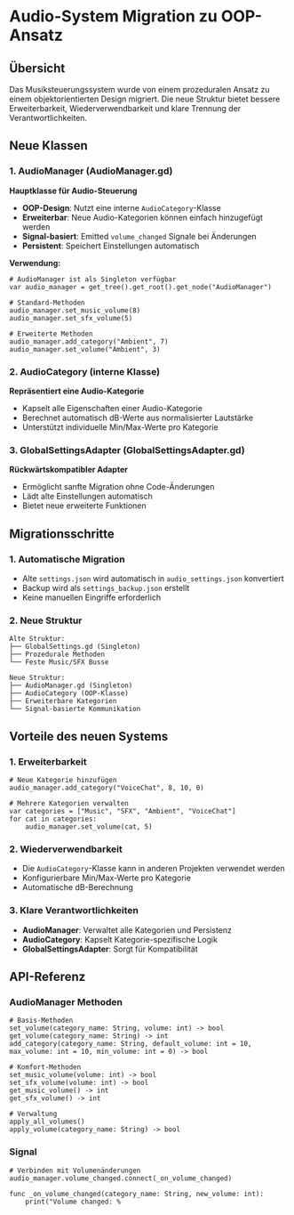 # Audio-System Migration zu OOP-Ansatz

## Übersicht

Das Musiksteuerungssystem wurde von einem prozeduralen Ansatz zu einem objektorientierten Design migriert. Die neue Struktur bietet bessere Erweiterbarkeit, Wiederverwendbarkeit und klare Trennung der Verantwortlichkeiten.

## Neue Klassen

### 1. AudioManager (AudioManager.gd)
**Hauptklasse für Audio-Steuerung**

- **OOP-Design**: Nutzt eine interne `AudioCategory`-Klasse
- **Erweiterbar**: Neue Audio-Kategorien können einfach hinzugefügt werden
- **Signal-basiert**: Emitted `volume_changed` Signale bei Änderungen
- **Persistent**: Speichert Einstellungen automatisch

**Verwendung:**
```gdscript
# AudioManager ist als Singleton verfügbar
var audio_manager = get_tree().get_root().get_node("AudioManager")

# Standard-Methoden
audio_manager.set_music_volume(8)
audio_manager.set_sfx_volume(5)

# Erweiterte Methoden
audio_manager.add_category("Ambient", 7)
audio_manager.set_volume("Ambient", 3)
```

### 2. AudioCategory (interne Klasse)
**Repräsentiert eine Audio-Kategorie**

- Kapselt alle Eigenschaften einer Audio-Kategorie
- Berechnet automatisch dB-Werte aus normalisierter Lautstärke
- Unterstützt individuelle Min/Max-Werte pro Kategorie

### 3. GlobalSettingsAdapter (GlobalSettingsAdapter.gd)
**Rückwärtskompatibler Adapter**

- Ermöglicht sanfte Migration ohne Code-Änderungen
- Lädt alte Einstellungen automatisch
- Bietet neue erweiterte Funktionen

## Migrationsschritte

### 1. Automatische Migration
- Alte `settings.json` wird automatisch in `audio_settings.json` konvertiert
- Backup wird als `settings_backup.json` erstellt
- Keine manuellen Eingriffe erforderlich

### 2. Neue Struktur
```
Alte Struktur:
├── GlobalSettings.gd (Singleton)
├── Prozedurale Methoden
└── Feste Music/SFX Busse

Neue Struktur:
├── AudioManager.gd (Singleton)
├── AudioCategory (OOP-Klasse)
├── Erweiterbare Kategorien
└── Signal-basierte Kommunikation
```

## Vorteile des neuen Systems

### 1. Erweiterbarkeit
```gdscript
# Neue Kategorie hinzufügen
audio_manager.add_category("VoiceChat", 8, 10, 0)

# Mehrere Kategorien verwalten
var categories = ["Music", "SFX", "Ambient", "VoiceChat"]
for cat in categories:
    audio_manager.set_volume(cat, 5)
```

### 2. Wiederverwendbarkeit
- Die `AudioCategory`-Klasse kann in anderen Projekten verwendet werden
- Konfigurierbare Min/Max-Werte pro Kategorie
- Automatische dB-Berechnung

### 3. Klare Verantwortlichkeiten
- **AudioManager**: Verwaltet alle Kategorien und Persistenz
- **AudioCategory**: Kapselt Kategorie-spezifische Logik
- **GlobalSettingsAdapter**: Sorgt für Kompatibilität

## API-Referenz

### AudioManager Methoden
```gdscript
# Basis-Methoden
set_volume(category_name: String, volume: int) -> bool
get_volume(category_name: String) -> int
add_category(category_name: String, default_volume: int = 10, max_volume: int = 10, min_volume: int = 0) -> bool

# Komfort-Methoden
set_music_volume(volume: int) -> bool
set_sfx_volume(volume: int) -> bool
get_music_volume() -> int
get_sfx_volume() -> int

# Verwaltung
apply_all_volumes()
apply_volume(category_name: String) -> bool
```

### Signal
```gdscript
# Verbinden mit Volumenänderungen
audio_manager.volume_changed.connect(_on_volume_changed)

func _on_volume_changed(category_name: String, new_volume: int):
    print("Volume changed: %
